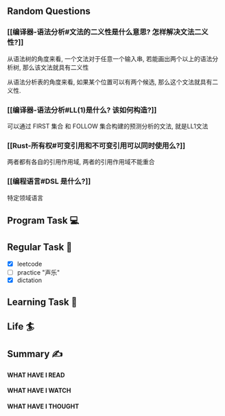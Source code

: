 ## Random Questions
### [[编译器-语法分析#文法的二义性是什么意思? 怎样解决文法二义性?]]
从语法树的角度来看, 一个文法对于任意一个输入串, 若能画出两个以上的语法分析树, 那么该文法就具有二义性

从语法分析表的角度来看, 如果某个位置可以有两个候选, 那么这个文法就具有二义性.

### [[编译器-语法分析#LL(1)是什么? 该如何构造?]]
可以通过 FIRST 集合 和 FOLLOW 集合构建的预测分析的文法, 就是LL1文法

### [[Rust-所有权#可变引用和不可变引用可以同时使用么?]]
两者都有各自的引用作用域, 两者的引用作用域不能重合

### [[编程语言#DSL 是什么?]]
特定领域语言


## Program Task  💻

## Regular Task  🤡
- [x] leetcode
- [ ] practice "声乐"
- [x] dictation

## Learning Task 🎯

## Life 🏄

## Summary ✍
####  WHAT HAVE I READ

#### WHAT HAVE I WATCH

#### WHAT HAVE I THOUGHT
